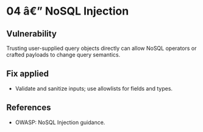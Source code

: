 ﻿# 04 â€” NoSQL Injection

## Vulnerability
Trusting user-supplied query objects directly can allow NoSQL operators or crafted payloads to change query semantics.

## Fix applied
- Validate and sanitize inputs; use allowlists for fields and types.

## References
- OWASP: NoSQL Injection guidance.
